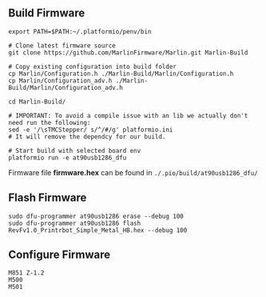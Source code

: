 ## Build Firmware

```
export PATH=$PATH:~/.platformio/penv/bin
```

```
# Clone latest firmware source
git clone https://github.com/MarlinFirmware/Marlin.git Marlin-Build

# Copy existing configuration into build folder
cp Marlin/Configuration.h ./Marlin-Build/Marlin/Configuration.h
cp Marlin/Configuration_adv.h ./Marlin-Build/Marlin/Configuration_adv.h

cd Marlin-Build/

# IMPORTANT: To avoid a compile issue with an lib we actually don't need run the following:
sed -e '/\sTMCStepper/ s/^/#/g' platformio.ini
# It will remove the dependcy for our build.

# Start build with selected board env
platformio run -e at90usb1286_dfu
```

Firmware file __firmware.hex__ can be found in
```./.pio/build/at90usb1286_dfu/```

## Flash Firmware
```
sudo dfu-programmer at90usb1286 erase --debug 100
sudo dfu-programmer at90usb1286 flash RevFv1.0_Printrbot_Simple_Metal_HB.hex --debug 100
```

## Configure Firmware
```
M851 Z-1.2
M500
M501
```
